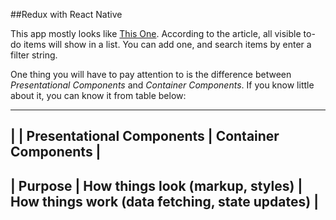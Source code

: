 ##Redux with React Native

This app mostly looks like [This One][1]. According to the article, all visible to-do items will show in a list. You can add one, and search items by enter a filter string.

One thing you will have to pay attention to is the difference between *Presentational Components* and *Container Components*. If you know little about it, you can know it from table below:

-----------------------------------------------------------------------------------------------
|         | Presentational Components        | Container Components                           |
-----------------------------------------------------------------------------------------------
| Purpose | How things look (markup, styles) | How things work (data fetching, state updates) |
-----------------------------------------------------------------------------------------------

  [1]: https://facebook.github.io/react/docs/thinking-in-react.html
